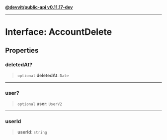 [**@devvit/public-api v0.11.17-dev**](../../../../README.md)

---

# Interface: AccountDelete

## Properties

<a id="deletedat"></a>

### deletedAt?

> `optional` **deletedAt**: `Date`

---

<a id="user"></a>

### user?

> `optional` **user**: `UserV2`

---

<a id="userid"></a>

### userId

> **userId**: `string`
